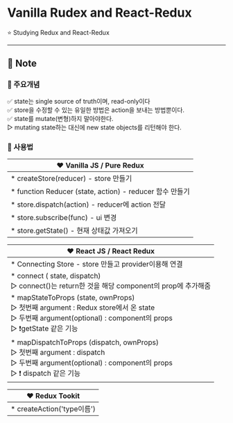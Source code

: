 # Vanilla Rudex and React-Redux

⭐️ Studying Redux and React-Redux

---
## 📝 Note
### 🔆 주요개념
✅ state는 single source of truth이며, read-only이다 <br>
✅ store을 수정할 수 있는 유일한 방법은 action을 보내는 방법뿐이다.<br>
✅ state를 mutate(변형)하지 말아야한다.<br>
    ▷ mutating state하는 대신에 new state objects를 리턴해야 한다.
<br>
### 🔆 사용법

|❤️ Vanilla JS / Pure Redux|
|---|
|* createStore(reducer) - store 만들기|
|* function Reducer (state, action) - reducer 함수 만들기|
|* store.dispatch(action) - reducer에 action 전달|
|* store.subscribe(func) - ui 변경|
|* store.getState() - 현재 상태값 가져오기|

|❤️ React JS / React Redux|
|---|
|* Connecting Store - store 만들고 provider이용해 연결 |
|* connect ( state, dispatch) <br> ▷ connect()는 return한 것을 해당 component의 prop에 추가해줌|
|* mapStateToProps (state, ownProps) <br> ▷ 첫번째 argument : Redux store에서 온 state <br> ▷ 두번째 argument(optional) : component의 props  <br> ▷ ❗️getState 같은 기능|
|* mapDispatchToProps (dispatch, ownProps) <br> ▷ 첫번째 argument : dispatch <br> ▷ 두번째 argument(optional) : component의 props<br> ▷ ❗️ dispatch 같은 기능 |

|❤️ Redux Tookit|
|---|
|* createAction('type이름')|
